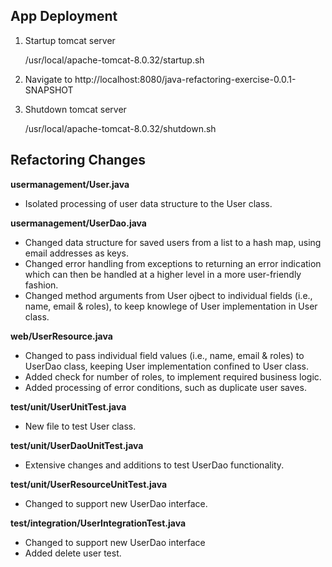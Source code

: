 App Deployment
--------------
1. Startup tomcat server
	
	/usr/local/apache-tomcat-8.0.32/startup.sh
2. Navigate to 
	   http://localhost:8080/java-refactoring-exercise-0.0.1-SNAPSHOT
3. Shutdown tomcat server

	/usr/local/apache-tomcat-8.0.32/shutdown.sh

Refactoring Changes
-------------------
**usermanagement/User.java**
   * Isolated processing of user data structure to the User class.

**usermanagement/UserDao.java**
   * Changed data structure for saved users from a list to a hash map, 
	 using email addresses as keys.
   * Changed error handling from exceptions to returning an error 
     indication which can then be handled at a higher level in a more
     user-friendly fashion.
   * Changed method arguments from User ojbect to individual fields
     (i.e., name, email & roles), to keep knowlege of User implementation 
     in User class.

**web/UserResource.java**
   * Changed to pass individual field values (i.e., name, email & roles)
     to UserDao class, keeping User implementation confined to User class.
   * Added check for number of roles, to implement required business logic.
   * Added processing of error conditions, such as duplicate user saves.

**test/unit/UserUnitTest.java**
   * New file to test User class.

**test/unit/UserDaoUnitTest.java**
   * Extensive changes and additions to test UserDao functionality.

**test/unit/UserResourceUnitTest.java**
   * Changed to support new UserDao interface.

**test/integration/UserIntegrationTest.java**
   * Changed to support new UserDao interface
   * Added delete user test.
